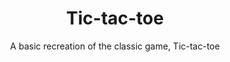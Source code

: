 <div align="center">
  <h1> Tic-tac-toe </h1>
  <p> A basic recreation of the classic game, Tic-tac-toe </p>
</div>
